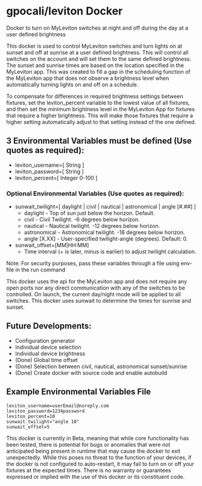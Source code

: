 # gpocali/leviton Docker
Docker to turn on MyLeviton switches at night and off during the day at a user defined brightness

This docker is used to control MyLeviton switches and turn lights on at sunset and off at sunrise at a user defined brightness. This will control all switches on the account and will set them to the same defined brightness. The sunset and sunrise times are based on the location specified in the MyLeviton app. This was created to fill a gap in the scheduling function of the MyLeviton app that does not observe a brightness level when automatically turning lights on and off on a schedule.

To compensate for differences in required brightness settings between fixtures, set the leviton_percent variable to the lowest value of all fixtures, and then set the minimum brightness level in the MyLeviton App for fixtures that require a higher brightness. This will make those fixtures that require a higher setting automatically adjust to that setting instead of the one defined.

## 3 Environmental Variables must be defined (Use quotes as required):
- leviton_username=[ String ]
- leviton_password=[ String ]
- leviton_percent=[ Integer 0-100 ]
### Optional Environmental Variables (Use quotes as required):
- sunwait_twilight=[ daylight | civil | nautical | astronomical | angle [#.##] ]
  - daylight - Top of sun just below the horizon. Default.
  - civil - Civil Twilight. -6 degrees below horizon.
  - nautical - Nautical twilight. -12 degrees below horizon.
  - astronomical - Astronomical twilight. -18 degrees below horizon.
  - angle [X.XX] - User-specified twilight-angle (degrees). Default: 0.
- sunwait_offset=[MM|HH:MM]
  - Time interval (+ is later, minus is earlier) to adjust twilight calculation.

Note: For security purposes, pass these variables through a file using env-file in the run command

This docker uses the api for the MyLeviton app and does not require any open ports nor any direct communication with any of the switches to be controlled. On launch, the current day/night mode will be applied to all switches. This docker uses sunwait to determine the times for sunrise and sunset.

## Future Developments:
- Configuration generator
- Individual device selection
- Individual device brightness
- (Done) Global time offset
- (Done) Selection between civil, nautical, astronomical sunset/sunrise
- (Done) Create docker with source code and enable autobuild

## Example Environmental Variables File
```
leviton_username=userEmail@noreply.com
leviton_password=1234password
leviton_percent=10
sunwait_twilight="angle 10"
sunwait_offset=5
```

This docker is currently in Beta, meaning that while core functionality has been tested, there is potential for bugs or anomalies that were not anticipated being present in runtime that may cause the docker to exit unexpectedly. While this poses no threat to the function of your devices, if the docker is not configured to auto-restart, it may fail to turn on or off your fixtures at the expected times. There is no warranty or guarantees expressed or implied with the use of this docker or its constituent code.
